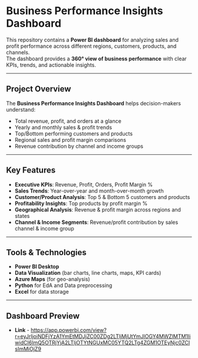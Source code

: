 # Business Performance Insights Dashboard 

This repository contains a **Power BI dashboard** for analyzing sales and profit performance across different regions, customers, products, and channels.  
The dashboard provides a **360° view of business performance** with clear KPIs, trends, and actionable insights.

---

## Project Overview
The **Business Performance Insights Dashboard** helps decision-makers understand:
- Total revenue, profit, and orders at a glance  
- Yearly and monthly sales & profit trends  
- Top/Bottom performing customers and products  
- Regional sales and profit margin comparisons  
- Revenue contribution by channel and income groups  

---

##  Key Features
- **Executive KPIs**: Revenue, Profit, Orders, Profit Margin %  
- **Sales Trends**: Year-over-year and month-over-month growth  
- **Customer/Product Analysis**: Top 5 & Bottom 5 customers and products  
- **Profitability Insights**: Top products by profit margin %  
- **Geographical Analysis**: Revenue & profit margin across regions and states  
- **Channel & Income Segments**: Revenue/profit contribution by sales channel & income group  

---

##  Tools & Technologies
- **Power BI Desktop**
- **Data Visualization** (bar charts, line charts, maps, KPI cards)
- **Azure Maps** (for geo-analysis)
- **Python** for EdA and Data preprocessing
- **Excel** for data storage

---

##  Dashboard Preview
- **Link** - https://app.powerbi.com/view?r=eyJrIjoiNDFjYzA1YmEtMDJjZC00ZDg2LTljMjUtYmJlOGY4MWZlMTM1IiwidCI6ImQ5OTRjYjA2LTljOTYtNGUxMC05YTQ2LTg4ZGM1OTEyNjc0ZCIsImMiOjZ9
